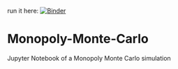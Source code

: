 run it here:
[![Binder](https://mybinder.org/badge.svg)](https://mybinder.org/v2/gh/pleabargain/Monopoly-Monte-Carlo/master)

# Monopoly-Monte-Carlo
Jupyter Notebook of a Monopoly Monte Carlo simulation
